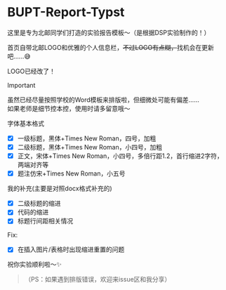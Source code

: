 # BUPT-Report-Typst
这里是专为北邮同学们打造的实验报告模板～（是根据DSP实验制作的！）

首页自带北邮LOGO和优雅的个人信息栏，~~不过LOGO有点糊，~~找机会在更新吧……😅

LOGO已经改了！

> [!IMPORTANT]
> 虽然已经尽量按照学校的Word模板来排版啦，但细微处可能有偏差……  
> 如果老师是细节控本控，使用时请多留意哦～  

字体基本格式
- [x] 一级标题，黑体+Times New Roman，四号，加粗
- [x] 二级标题，黑体+Times New Roman，小四号，加粗
- [x] 正文，宋体+Times New Roman，小四号，多倍行距1.2，首行缩进2字符，两端对齐等
- [x] 题注仿宋+Times New Roman，小五号

我的补充(主要是对照docx格式补充的)
- [x] 二级标题的缩进
- [x] 代码的缩进
- [x] 标题行间距相关情况

Fix:
- [x] 在插入图片/表格时出现缩进重置的问题

祝你实验顺利啦～✨  

>（PS：如果遇到排版错误，欢迎来issue区和我分享）
  
